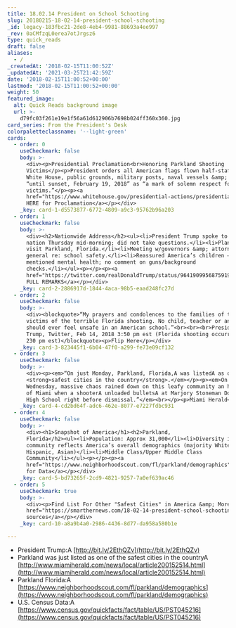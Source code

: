 ```yaml
---
title: 18.02.14 President on School Schooting
slug: 20180215-18-02-14-president-school-schooting
_id: legacy-183fbc21-2de8-4eb4-9981-88693a4ee997
_rev: 0aCMfzqL0erea7otJrgsz6
type: quick_reads
draft: false
aliases:
  - /
_createdAt: '2018-02-15T11:00:52Z'
_updatedAt: '2021-03-25T21:42:59Z'
date: '2018-02-15T11:00:52+00:00'
lastmod: '2018-02-15T11:00:52+00:00'
weight: 50
featured_image:
  alt: Quick Reads background image
  url: >-
    d79fc03f261e19e1f56a61d612906b7698b024ff360x360.jpg
card_series: From the President's Desk
colorpaletteclassname: '--light-green'
cards:
  - order: 0
    useCheckmark: false
    body: >-
      <div><p>Presidential Proclamation<br>Honoring Parkland Shooting
      Victims</p><p>President orders all American flags flown half-staff (at
      White House, public grounds, military posts, naval vessels &amp; beyond)
      “until sunset, February 19, 2018” as “a mark of solemn respect for the
      victims.”</p><p><a
      href="https://www.whitehouse.gov/presidential-actions/presidential-proclamation-honoring-victims-tragedy-parkland-florida/">Click
      HERE for Proclamation</a></p></div>
    _key: card-1-d5573877-6772-4809-a9c3-95762b96a203
  - order: 1
    useCheckmark: false
    body: >-
      <div><h2>Nationwide Address</h2><ul><li>President Trump spoke to the
      nation Thursday mid-morning; did not take questions.</li><li>Plans to
      visit Parkland, Florida.</li><li>Meeting w/governors &amp; attorneys
      general re: school safety.</li><li>Reassured America’s children –
      mentioned mental health; no comment on guns/background
      checks.</li></ul><p></p><p><a
      href="https://twitter.com/realDonaldTrump/status/964190995687591936">CLICK:
      FULL REMARKS</a></p></div>
    _key: card-2-2886917d-1844-4aca-98b5-eaad248fc27d
  - order: 2
    useCheckmark: false
    body: >-
      <div><blockquote>“My prayers and condolences to the families of the
      victims of the terrible Florida shooting. No child, teacher or anyone else
      should ever feel unsafe in an American school.”<br><br><br>President
      Trump, Twitter, Feb 14, 2018 3:50 pm est (Florida shooting occurred around
      230 pm est)</blockquote><p>Flip Here</p></div>
    _key: card-3-823445f1-6b04-47f0-a299-fe73e09cf132
  - order: 3
    useCheckmark: false
    body: >-
      <div><p><em>“On just Monday, Parkland, Florida,A was listedA as one of the
      <strong>safest cities in the country</strong>.</em></p><p><em>On
      Wednesday, massive chaos rained down on this leafy community an hour north
      of Miami when a shooterA unloaded bulletsA at Marjory Stoneman Douglas
      High School right before dismissal.”</em><br></p><p>Miami Herald</p></div>
    _key: card-4-cd2bd64f-adc6-462e-8077-e7227fdbc931
  - order: 4
    useCheckmark: false
    body: >-
      <div><h1>Snapshot of America</h1><h2>Parkland,
      Florida</h2><ul><li>Population: Approx 31,000</li><li>Diversity in
      community reflects America’s overall demographics (majority White, Black,
      Hispanic, Asian)</li><li>Middle Class/Upper Middle Class
      Community</li></ul><p></p><p><a
      href="https://www.neighborhoodscout.com/fl/parkland/demographics">Tap HERE
      for Data</a></p></div>
    _key: card-5-bd73265f-2cd9-4821-9257-7a0ef639ac46
  - order: 5
    useCheckmark: true
    body: >-
      <div><p>Find List For Other "Safest Cities" in America &amp; More</p><p><a
      href="https://smarthernews.com/18-02-14-president-school-schooting/">view
      sources</a></p></div>
    _key: card-10-a8a9b4a0-2986-4436-8d77-da958a580b1e

---
```

* President Trump:A [http://bit.ly/2EthQZv](http://bit.ly/2EthQZv)
* Parkland was just listed as one of the safest cities in the countryA [http://www.miamiherald.com/news/local/article200152514.html](http://www.miamiherald.com/news/local/article200152514.html)
* Parkland Florida:A [https://www.neighborhoodscout.com/fl/parkland/demographics](https://www.neighborhoodscout.com/fl/parkland/demographics)
* U.S. Census Data:A [https://www.census.gov/quickfacts/fact/table/US/PST045216](https://www.census.gov/quickfacts/fact/table/US/PST045216)